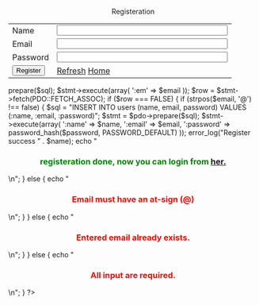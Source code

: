 <!DOCTYPE html>
<html lang="en">

<head>
    <meta charset="UTF-8">
    <meta name="viewport" content="width=device-width, initial-scale=1.0">
    <meta http-equiv="X-UA-Compatible" content="ie=edge">
    <title>Abdelrahman Saeed</title>
</head>

<body>
    <div align="center">
        <p>Registeration</p>
        <form method="post">
            <table>
                <tr>
                    <td>Name</td>
                    <td><input type="text" size="40" name="name"></td>
                </tr>
                <tr>
                    <td>Email</td>
                    <td><input type="text" size="40" name="email"></td>
                </tr>
                <tr>
                    <td>Password</td>
                    <td><input type="text" size="40" name="password"></td>
                </tr>
                <tr>
                    <td>
                        <input type="submit" value="Register" />
                    </td>
                    <td>
                        <a href="<?php echo ($_SERVER['PHP_SELF']); ?>">Refresh</a>
                        <a href="index.php">Home</a>
                    </td>
                </tr>
            </table>
        </form>
    </div>
</body>

</html>

<?php
require_once "pdo.php";

$name = htmlentities($_POST['name']);
$email =  htmlentities($_POST['email']);
$password =  htmlentities($_POST['password']);

if ($email  && $password && $name) {
    $sql = "SELECT name FROM users
        WHERE email = :em";
    $stmt = $pdo->prepare($sql);
    $stmt->execute(array(
        ':em' => $email
    ));
    $row = $stmt->fetch(PDO::FETCH_ASSOC);
    if ($row === FALSE) {
        if (strpos($email, '@') !== false) {
            $sql = "INSERT INTO users (name, email, password)
            VALUES (:name, :email, :password)";
            $stmt = $pdo->prepare($sql);
            $stmt->execute(array(
                ':name' => $name,
                ':email' => $email,
                ':password' => password_hash($password, PASSWORD_DEFAULT)
            ));
            error_log("Register success " . $name);
            echo "<h3 style='color:green;text-align:center'>registeration done, now you can login from <a href='login.php'>her.</a></h3>\n";
        } else {
            echo "<h3 style='color:red;text-align:center'>Email must have an at-sign (@)</h3>\n";
        }
    } else {
        echo "<h3 style='color:red;text-align:center'>Entered email already exists.</h3>\n";
    }
} else {
    echo "<h3 style='color:red;text-align:center'>All input are required.</h3>\n";
}
?>
